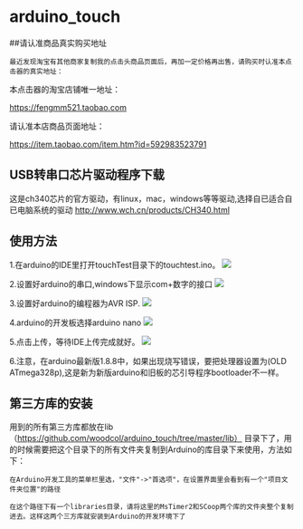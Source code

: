 # arduino_touch

##请认准商品真实购买地址

    最近发现淘宝有其他商家复制我的点击头商品页面后，再加一定价格再出售，请购买时认准本点击器的真实地址：

本点击器的淘宝店铺唯一地址：

https://fengmm521.taobao.com

请认准本店商品页面地址：

https://item.taobao.com/item.htm?id=592983523791

## USB转串口芯片驱动程序下载

这是ch340芯片的官方驱动，有linux，mac，windows等等驱动,选择自已适合自已电脑系统的驱动
http://www.wch.cn/products/CH340.html

## 使用方法

1.在arduino的IDE里打开touchTest目录下的touchtest.ino。
![](https://github.com/woodcol/arduino_touch/raw/master/img/dk.png)

2.设置好arduino的串口,windows下显示com+数字的接口
![](https://github.com/woodcol/arduino_touch/raw/master/img/com.png)

3.设置好arduino的编程器为AVR ISP.
![](https://github.com/woodcol/arduino_touch/raw/master/img/bcq.jpeg)

4.arduino的开发板选择arduino nano
![](https://github.com/woodcol/arduino_touch/raw/master/img/kfb.jpeg)

5.点击上传，等待IDE上传完成就好。
![](https://github.com/woodcol/arduino_touch/raw/master/img/sc.png)

6.注意，在arduino最新版1.8.8中，如果出现烧写错误，要把处理器设置为(OLD ATmega328p),这是新为新版arduino和旧板的芯引导程序bootloader不一样。

## 第三方库的安装

用到的所有第三方库都放在lib（https://github.com/woodcol/arduino_touch/tree/master/lib） 目录下了，用的时候需要把这个目录下的所有文件夹复制到Arduino的库目录下来使用，方法如下：

```
在Arduino开发工具的菜单栏里选，"文件"->"首选项"，在设置界面里会看到有一个"项目文件夹位置"的路径

在这个路径下有一个libraries目录，请将这里的MsTimer2和SCoop两个库的文件夹整个复制进去。这样这两个三方库就安装到Arduino的开发环境下了
```

